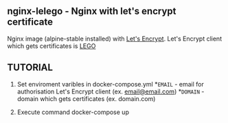 ## nginx-lelego - Nginx with let's encrypt certificate
Nginx image (alpine-stable installed) with [Let's Encrypt](https://letsencrypt.org "Let's Encrypt Homepage").
Let's Encrypt client which gets certificates is [LEGO](https://github.com/xenolf/lego "GitHub repository")

## TUTORIAL

1. Set enviroment varibles in docker-compose.yml
   *`EMAIL` - email for authorisation Let's Encrypt client (ex. email@email.com)
   *`DOMAIN` - domain which gets certificates (ex. domain.com)
   
2. Execute command docker-compose up
